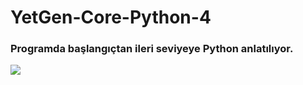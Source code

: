 # YetGen-Core-Python-4

### Programda başlangıçtan ileri seviyeye Python anlatılıyor.

<img src = "https://miro.medium.com/v2/resize:fit:910/1*jbz6ImV3RT_vNzSvSHW_Fg.png">